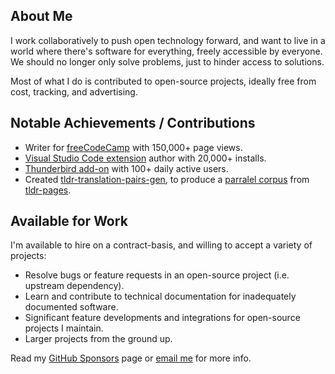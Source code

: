 ## About Me

I work collaboratively to push open technology forward, and want to live in a world where there's software for everything, freely accessible by everyone. We should no longer only solve problems, just to hinder access to solutions.

Most of what I do is contributed to open-source projects, ideally free from cost, tracking, and advertising.

## Notable Achievements / Contributions

* Writer for [freeCodeCamp](https://www.freecodecamp.org/news/author/seth/) with 150,000+ page views.
* [Visual Studio Code extension](https://marketplace.visualstudio.com/items?itemName=elypia.magick-image-reader) author with 20,000+ installs.
* [Thunderbird add-on](https://addons.thunderbird.net/thunderbird/user/SethFalco/) with 100+ daily active users.
* Created [tldr-translation-pairs-gen](https://github.com/tldr-pages/tldr-translation-pairs-gen), to produce a [parralel corpus](https://opus.nlpl.eu/tldr-pages/corpus/version/tldr-pages) from [tldr-pages](https://github.com/tldr-pages/tldr).

## Available for Work

I'm available to hire on a contract-basis, and willing to accept a variety of projects:

* Resolve bugs or feature requests in an open-source project (i.e. upstream dependency).
* Learn and contribute to technical documentation for inadequately documented software.
* Significant feature developments and integrations for open-source projects I maintain.
* Larger projects from the ground up.

Read my [GitHub Sponsors](https://github.com/sponsors/SethFalco/) page or [email me](mailto:seth@falco.fun) for more info.
